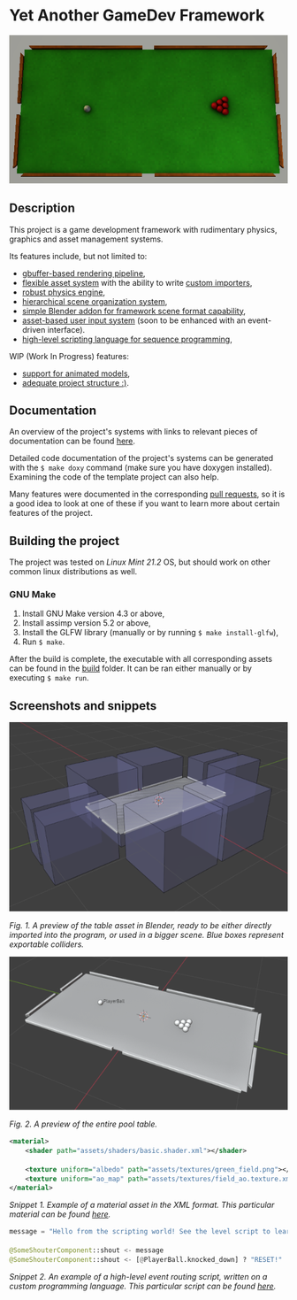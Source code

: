 # Yet Another GameDev Framework

![screenshot.png](docs/assets/screenshot.png)

## Description

This project is a game development framework with rudimentary physics, graphics and asset management systems.

Its features include, but not limited to:
- [gbuffer-based rendering pipeline](./docs/graphics/CORE.md),
- [flexible asset system](./docs/asset_system/CORE.md) with the ability to write [custom importers](./docs/asset_system/CUSTOM_IMPORTERS.md),
- [robust physics engine](./docs/physics/CORE.md),
- [hierarchical scene organization system](./docs/logics/CORE.md),
- [simple Blender addon for framework scene format capability](./docs/logics/BLENDER_ADDON.md),
- [asset-based user input system](./docs/input/CORE.md) (soon to be enhanced with an event-driven interface).
- [high-level scripting language for sequence programming](docs/asset_system/EVENT_ROUTING.md),

WIP (Work In Progress) features:
- [support for animated models](https://github.com/Sigmarik/graphics-engine/issues/4),
- [adequate project structure :)](https://github.com/Sigmarik/graphics-engine/issues/26).

## Documentation

An overview of the project's systems with links to relevant pieces of documentation can be found [here](./docs/structure/MAKE_A_GAME.md).

Detailed code documentation of the project's systems can be generated with the `$ make doxy` command (make sure you have doxygen installed). Examining the code of the template project can also help.

Many features were documented in the corresponding [pull requests](https://github.com/Sigmarik/graphics-engine/pulls?q=is%3Apr+is%3Aclosed), so it is a good idea to look at one of these if you want to learn more about certain features of the project.

## Building the project

The project was tested on *Linux Mint 21.2* OS, but should work on other common linux distributions as well.

### GNU Make

1. Install GNU Make version 4.3 or above,
2. Install assimp version 5.2 or above,
3. Install the GLFW library (manually or by running `$ make install-glfw`),
4. Run `$ make`.

After the build is complete, the executable with all corresponding assets can be found in the [build](build/) folder. It can be ran either manually or by executing `$ make run`.

## Screenshots and snippets

![asset_preview](docs/assets/blend_preview_table.png)

*Fig. 1. A preview of the table asset in Blender, ready to be either directly imported into the program, or used in a bigger scene. Blue boxes represent exportable colliders.*

![scene_preview](docs/assets/blend_preview_scene.png)

*Fig. 2. A preview of the entire pool table.*

```XML
<material>
    <shader path="assets/shaders/basic.shader.xml"></shader>

    <texture uniform="albedo" path="assets/textures/green_field.png"></texture>
    <texture uniform="ao_map" path="assets/textures/field_ao.texture.xml"></texture>
</material>
```

*Snippet 1. Example of a material asset in the XML format. This particular material can be found [here](assets/materials/field.material.xml).*

```python
message = "Hello from the scripting world! See the level script to learn where this message came from!"

@SomeShouterComponent::shout <- message
@SomeShouterComponent::shout <- [@PlayerBall.knocked_down] ? "RESET!" : IMPOSSIBLE
```

*Snippet 2. An example of a high-level event routing script, written on a custom programming language. This particular script can be found [here](assets/levels/pool_table.level.xml).*
